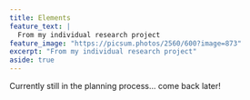 ```yaml
---
title: Elements
feature_text: |
  From my individual research project
feature_image: "https://picsum.photos/2560/600?image=873"
excerpt: "From my individual research project"
aside: true
---
```

Currently still in the planning process... come back later!
